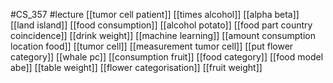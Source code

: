 #CS_357
#lecture
[[tumor cell patient]]
[[times alcohol]]
[[alpha beta]]
[[land island]]
[[food consumption]]
[[alcohol potato]]
[[food part country coincidence]]
[[drink weight]]
[[machine learning]]
[[amount consumption location food]]
[[tumor cell]]
[[measurement tumor cell]]
[[put flower category]]
[[whale pc]]
[[consumption fruit]]
[[food category]]
[[food model abe]]
[[table weight]]
[[flower categorisation]]
[[fruit weight]]
